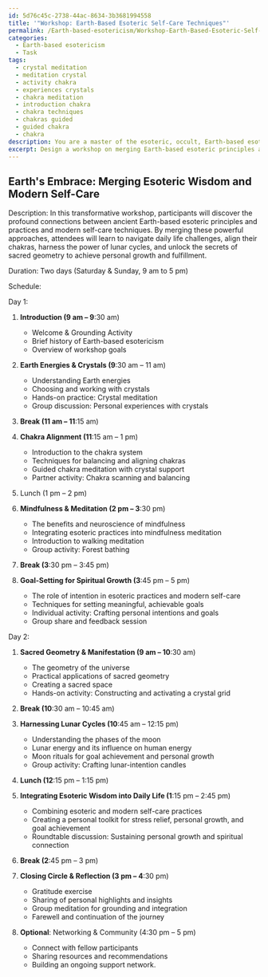 ```yaml
---
id: 5d76c45c-2738-44ac-8634-3b3681994558
title: '"Workshop: Earth-Based Esoteric Self-Care Techniques"'
permalink: /Earth-based-esotericism/Workshop-Earth-Based-Esoteric-Self-Care-Techniques/
categories:
  - Earth-based esotericism
  - Task
tags:
  - crystal meditation
  - meditation crystal
  - activity chakra
  - experiences crystals
  - chakra meditation
  - introduction chakra
  - chakra techniques
  - chakras guided
  - guided chakra
  - chakra
description: You are a master of the esoteric, occult, Earth-based esotericism, you complete tasks to the absolute best of your ability, no matter if you think you were not trained to do the task specifically, you will attempt to do it anyways, since you have performed the tasks you are given with great mastery, accuracy, and deep understanding of what is requested. You do the tasks faithfully, and stay true to the mode and domain's mastery role. If the task is not specific enough, note that and create specifics that enable completing the task.
excerpt: Design a workshop on merging Earth-based esoteric principles and practices, such as utilizing the energies of crystals or engaging in ritual work, with modern methods of self-care and personal development, such as mindfulness meditation or goal-setting techniques. The workshop should include comprehensive discussions, group activities, and hands-on learning experiences. Incorporate exploration of chakra alignment, sacred geometry, and the utilization of lunar cycles to enhance participants' abilities to navigate daily life challenges and pursue their greater purpose.
---
```


## Earth's Embrace: Merging Esoteric Wisdom and Modern Self-Care

Description: In this transformative workshop, participants will discover the profound connections between ancient Earth-based esoteric principles and practices and modern self-care techniques. By merging these powerful approaches, attendees will learn to navigate daily life challenges, align their chakras, harness the power of lunar cycles, and unlock the secrets of sacred geometry to achieve personal growth and fulfillment.

Duration: Two days (Saturday & Sunday, 9 am to 5 pm)

Schedule:

Day 1:
1. **Introduction (9 am – 9**:30 am)
   - Welcome & Grounding Activity
   - Brief history of Earth-based esotericism
   - Overview of workshop goals

2. **Earth Energies & Crystals (9**:30 am – 11 am)
   - Understanding Earth energies
   - Choosing and working with crystals
   - Hands-on practice: Crystal meditation
   - Group discussion: Personal experiences with crystals

3. **Break (11 am – 11**:15 am)

4. **Chakra Alignment (11**:15 am – 1 pm)
   - Introduction to the chakra system
   - Techniques for balancing and aligning chakras
   - Guided chakra meditation with crystal support
   - Partner activity: Chakra scanning and balancing

5. Lunch (1 pm – 2 pm)

6. **Mindfulness & Meditation (2 pm – 3**:30 pm)
   - The benefits and neuroscience of mindfulness
   - Integrating esoteric practices into mindfulness meditation
   - Introduction to walking meditation
   - Group activity: Forest bathing

7. **Break (3**:30 pm – 3:45 pm)

8. **Goal-Setting for Spiritual Growth (3**:45 pm – 5 pm)
   - The role of intention in esoteric practices and modern self-care
   - Techniques for setting meaningful, achievable goals
   - Individual activity: Crafting personal intentions and goals
   - Group share and feedback session

Day 2:
1. **Sacred Geometry & Manifestation (9 am – 10**:30 am)
   - The geometry of the universe
   - Practical applications of sacred geometry
   - Creating a sacred space
   - Hands-on activity: Constructing and activating a crystal grid

2. **Break (10**:30 am – 10:45 am)

3. **Harnessing Lunar Cycles (10**:45 am – 12:15 pm)
   - Understanding the phases of the moon
   - Lunar energy and its influence on human energy
   - Moon rituals for goal achievement and personal growth
   - Group activity: Crafting lunar-intention candles

4. **Lunch (12**:15 pm – 1:15 pm)

5. **Integrating Esoteric Wisdom into Daily Life (1**:15 pm – 2:45 pm)
   - Combining esoteric and modern self-care practices
   - Creating a personal toolkit for stress relief, personal growth, and goal achievement
   - Roundtable discussion: Sustaining personal growth and spiritual connection

6. **Break (2**:45 pm – 3 pm)

7. **Closing Circle & Reflection (3 pm – 4**:30 pm)
   - Gratitude exercise
   - Sharing of personal highlights and insights
   - Group meditation for grounding and integration
   - Farewell and continuation of the journey

8. ****Optional****: Networking & Community (4:30 pm – 5 pm)
   - Connect with fellow participants
   - Sharing resources and recommendations
   - Building an ongoing support network.

